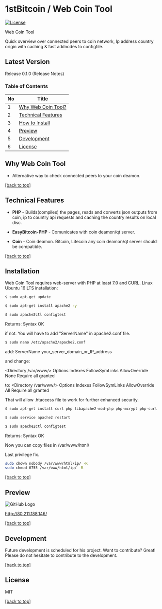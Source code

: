 # 1stBitcoin / Web Coin Tool

[![License](https://img.shields.io/:license-mit-blue.svg)](https://github.com/1stBitcoin/WebCoinTool/blob/master/LICENSE)

Web Coin Tool

Quick overview over connected peers to coin network, Ip address country origin with caching & fast addnodes to configfile.


Latest Version
----
Release 0.1.0 (Release Notes)

### Table of Contents
| No | Title						                         |
|----|-------------------------------------------|
| 1  | [Why Web Coin Tool?](#why-web-coin-tool)  |
| 2  | [Technical Features](#technical-features) |
| 3  | [How to Install](#installation)				   |
| 4  | [Preview](#preview)				               |
| 5  | [Development](#development)				       |
| 6  | [License](#license)				          	   |


Why Web Coin Tool
----
  - Alternative way to check connected peers to your coin deamon.

[[back to top]](#table-of-contents)

Technical Features
----
  - **PHP** - Builds(compiles) the pages, 
	reads and converts json outputs from coin, 
	ip to country api requests 
	and caching the country results on local disc.

  - **EasyBitcoin-PHP** - Comunicates with coin deamon/qt server. 

  - **Coin** - Coin deamon. Bitcoin, Litecoin any coin deamon/qt server should be compatible. 

[[back to top]](#table-of-contents)

Installation
----
Web Coin Tool requires web-server with PHP at least 7.0 and CURL. 
Linux Ubuntu 16 LTS installation:
```sh
$ sudo apt-get update

$ sudo apt-get install apache2 -y

$ sudo apache2ctl configtest
```
Returns:
Syntax OK

if not. You will have to add "ServerName" in apache2.conf file.
```sh
$ sudo nano /etc/apache2/apache2.conf
```
add:
ServerName your_server_domain_or_IP_address

and change: 

<Directory /var/www/>
        Options Indexes FollowSymLinks
	AllowOverride None
        Require all granted
</Directory>

to:
<Directory /var/www/>
        Options Indexes FollowSymLinks
        AllowOverride All
        Require all granted
</Directory>

That will allow .htaccess file to work for further enhanced security.
```sh
$ sudo apt-get install curl php libapache2-mod-php php-mcrypt php-curl -y

$ sudo service apache2 restart 

$ sudo apache2ctl configtest
```
Returns:
Syntax OK

Now you can copy files in /var/www/html/

Last privilege fix.
```sh
sudo chown nobody /var/www/html/ip/ -R
sudo chmod 0755 /var/www/html/ip/ -R

```


[[back to top]](#table-of-contents)

Preview
----
![GitHub Logo](https://raw.githubusercontent.com/1stBitcoin/WebCoinTool/blob/master/screenshot.png "Screenshot")

http://80.211.188.146/

[[back to top]](#table-of-contents)

Development
----
Future development is scheduled for his project.
Want to contribute? Great! Please do not hesitate to contribute to the development.

[[back to top]](#table-of-contents)

License
----
MIT

[[back to top]](#table-of-contents)

